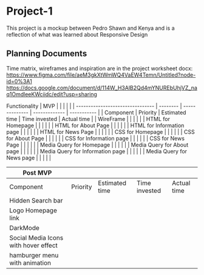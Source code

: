 # Project-1
This project is a mockup between Pedro Shawn and Kenya and is a reflection of what was learned about Responsive Design

## Planning Documents

Time matrix, wireframes and inspiration are in the project worksheet docx:
https://www.figma.com/file/aeM3gkXtWmWQ4VaEW4Temn/Untitled?node-id=0%3A1
https://docs.google.com/document/d/114W_H3AlB2Qd4mYNUREbUhjVZ_naq1OmdleeKWciidc/edit?usp=sharing


Functionality
|            MVP                   |          |                |               |             |
| -------------------------------- | -------- | -------------- | ------------- | ----------- |
| Component                        | Priority | Estimated time | Time invested | Actual time |
| WireFrame                        |          |                |               |             |
| HTML for Homepage                |          |                |               |             |
| HTML for About Page              |          |                |               |             |
| HTML for Information page        |          |                |               |             |
| HTML for News Page               |          |                |               |             |
| CSS for Homepage                 |          |                |               |             |
| CSS for About Page               |          |                |               |             |
| CSS for Information page         |          |                |               |             |
| CSS for News Page                |          |                |               |             |
| Media Query for Homepage         |          |                |               |             |
| Media Query for About page       |          |                |               |             |
| Media Query for Information page |          |                |               |             |
| Media Query for News page        |          |                |               |             |



 Post MVP            |          |                |               |             |
|---------------------|----------|----------------|---------------|-------------|
| Component           | Priority | Estimated time | Time invested | Actual time |
| Hidden Search bar   |          |                |               |             |
| Logo Homepage link  |          |                |               |             |
| DarkMode            |          |                |               |             |
| Social Media Icons with hover effect  |         |               |             |     
| hamburger menu with animation  |                |               |             |




